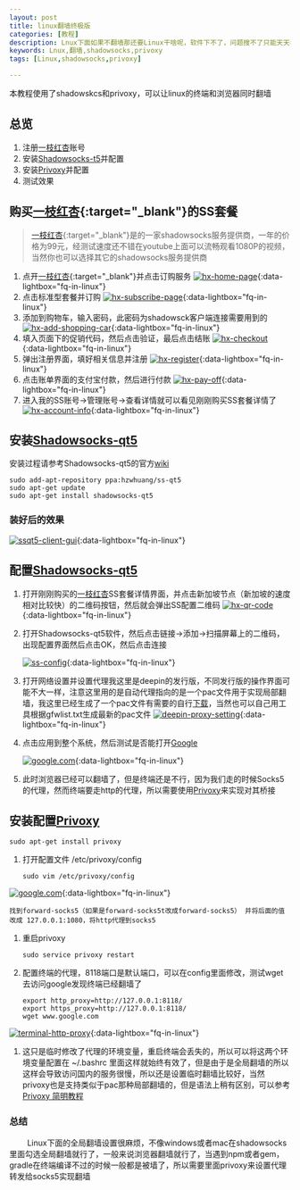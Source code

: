 ```yaml
---
layout: post
title: linux翻墙终极版
categories: [教程]
description: Lnux下面如果不翻墙那还要Linux干啥呢，软件下不了，问题搜不了只能天天看百度新闻，那还不如退回windows玩儿游戏呢
keywords: Lnux,翻墙,shadowsocks,privoxy
tags: [Linux,shadowsocks,privoxy]

---
```

本教程使用了shadowskcs和privoxy，可以让linux的终端和浏览器同时翻墙

## 总览
1. 注册[一枝红杏][href1]账号
2. 安装[Shadowsocks-t5][href2]并配置
3. 安装[Privoxy][href3]并配置
4. 测试效果

## 购买[一枝红杏][href1]{:target="_blank"}的SS套餐
>   [一枝红杏][href1]{:target="_blank"}是的一家shadowsocks服务提供商，一年的价格为99元，经测试速度还不错在youtube上面可以流畅观看1080P的视频，当然你也可以选择其它的shadowsocks服务提供商

1. 点开[一枝红杏][href1]{:target="_blank"}并点击订购服务
   [![hx-home-page][img1]][img1]{:data-lightbox="fq-in-linux"}
2. 点击标准型套餐并订购
    [![hx-subscribe-page][img2]][img2]{:data-lightbox="fq-in-linux"}
3. 添加到购物车，输入密码，此密码为shadowsck客户端连接需要用到的
    [![hx-add-shopping-car][img3]][img3]{:data-lightbox="fq-in-linux"}
4. 填入页面下的促销代码，然后点击验证，最后点击结账
    [![hx-checkout][img4]][img4]{:data-lightbox="fq-in-linux"}
5. 弹出注册界面，填好相关信息并注册
    [![hx-register][img5]][img5]{:data-lightbox="fq-in-linux"}
6. 点击账单界面的支付宝付款，然后进行付款
    [![hx-pay-off][img6]][img6]{:data-lightbox="fq-in-linux"}
7. 进入我的SS账号->管理账号->查看详情就可以看见刚刚购买SS套餐详情了
    [![hx-account-info][img7]][img7]{:data-lightbox="fq-in-linux"}

## 安装[Shadowsocks-qt5][href2]
安装过程请参考Shadowsocks-qt5的官方[wiki][href4]

```
sudo add-apt-repository ppa:hzwhuang/ss-qt5
sudo apt-get update
sudo apt-get install shadowsocks-qt5
```


### 装好后的效果
[![ssqt5-client-gui][img8]][img8]{:data-lightbox="fq-in-linux"}

## 配置[Shadowsocks-qt5][href2]
1. 打开刚刚购买的[一枝红杏][href1]SS套餐详情界面，并点击新加坡节点（新加坡的速度相对比较快）的二维码按钮，然后就会弹出SS配置二维码
[![hx-qr-code][img9]][img9]{:data-lightbox="fq-in-linux"}

1. 打开Shadowsocks-qt5软件，然后点击链接->添加->扫描屏幕上的二维码，出现配置界面然后点击OK，然后点击连接

    [![ss-config][img10]][img10]{:data-lightbox="fq-in-linux"}

1. 打开网络设置并设置代理我这里是deepin的发行版，不同发行版的操作界面可能不大一样，注意这里用的是自动代理指向的是一个pac文件用于实现局部翻墙，我这里已经生成了一个pac文件有需要的自行[下载][file1]，当然也可以自己用工具根据gfwlist.txt生成最新的pac文件
    [![deepin-proxy-setting][img11]][img11]{:data-lightbox="fq-in-linux"}

1. 点击应用到整个系统，然后测试是否能打开[Google][href5]

    [![google.com][img12]][img12]{:data-lightbox="fq-in-linux"}

1. 此时浏览器已经可以翻墙了，但是终端还是不行，因为我们走的时候Socks5的代理，然而终端要走http的代理，所以需要使用[Privoxy][href3]来实现对其桥接

## 安装配置[Privoxy][href3]
```
sudo apt-get install privoxy
```
1. 打开配置文件 /etc/privoxy/config

    ```
    sudo vim /etc/privoxy/config
    ```
  [![google.com][img13]][img13]{:data-lightbox="fq-in-linux"}

    找到forward-socks5（如果是forward-socks5t改成forward-socks5） 并将后面的值改成 127.0.0.1:1080，将http代理到socks5

1. 重启privoxy
    ```
    sudo service privoxy restart
    ```

1. 配置终端的代理，8118端口是默认端口，可以在config里面修改，测试wget去访问google发现终端已经翻墙了
    ```
    export http_proxy=http://127.0.0.1:8118/
    export https_proxy=http://127.0.0.1:8118/
    wget www.google.com
    ```
  [![terminal-http-proxy][img14]][img14]{:data-lightbox="fq-in-linux"}

1. 这只是临时修改了代理的环境变量，重启终端会丢失的，所以可以将这两个环境变量配置在 ~/.bashrc 里面这样就始终有效了，但是由于是全局翻墙的所以这样会导致访问国内的服务很慢，所以还是设置临时翻墙比较好，当然 privoxy也是支持类似于pac那种局部翻墙的，但是语法上稍有区别，可以参考[Privoxy 简明教程][href6]

### 总结
  　　 Linux下面的全局翻墙设置很麻烦，不像windows或者mac在shadowsocks里面勾选全局翻墙就行了，一般来说浏览器翻墙就行了，当遇到npm或者gem，gradle在终端编译不过的时候一般都是被墙了，所以需要里面privoxy来设置代理转发给socks5实现翻墙
    

[href1]: http://my.yizhihongxing.com/aff.php?aff=1943
[href2]: https://github.com/shadowsocks/shadowsocks-qt5
[href3]: http://www.privoxy.org/
[href4]: https://github.com/shadowsocks/shadowsocks-qt5/wiki/%E5%AE%89%E8%A3%85%E6%8C%87%E5%8D%97
[href5]: https://google.com
[href6]: https://www.zfanw.com/blog/privoxy-tutorial.html

[img1]: /images/post/tutorial/hx-home-page.png
[img2]: /images/post/tutorial/hx-subscribe-page.png
[img3]: /images/post/tutorial/hx-add-shopping-car.png
[img4]: /images/post/tutorial/hx-checkout.png
[img5]: /images/post/tutorial/hx-register.png
[img6]: /images/post/tutorial/hx-pay-off.png
[img7]: /images/post/tutorial/hx-account-info.png
[img8]: /images/post/tutorial/ssqt5-client-gui.png
[img9]: /images/post/tutorial/hx-qr-code.png
[img10]: /images/post/tutorial/ss-config.png
[img11]: /images/post/tutorial/deepin-proxy-setting.png
[img12]: /images/post/tutorial/google.com.png
[img13]: /images/post/tutorial/vim-privoxy-config.png
[img14]: /images/post/tutorial/terminal-http-proxy.png


[file1]: /files/autoproxy.pac
